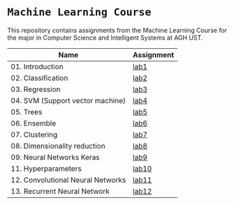 # `Machine Learning Course`
This repository contains assignments from the Machine Learning Course for the major in Computer Science and Intelligent Systems at AGH UST.

| Name  |  Assignment |
| ------------- |  ------------- |
| 01. Introduction  | [lab1](lab01/) | 
| 02. Classification  |  [lab2](lab02/) |
| 03. Regression  |  [lab3](lab03/) |
| 04. SVM (Support vector machine)  | [lab4](lab04/) |
| 05. Trees   | [lab5](lab05/) |
| 06. Ensemble   | [lab6](lab06/) |
| 07. Clustering  |  [lab7](lab07/) |
| 08. Dimensionality reduction  | [lab8](lab08/) |
| 09. Neural Networks Keras   | [lab9](lab9/) |
| 11. Hyperparameters |  [lab10](lab10/) | 
| 12. Convolutional Neural Networks  |  [lab11](lab11/) | 
| 13. Recurrent Neural Network  |  [lab12](lab12/) | 
